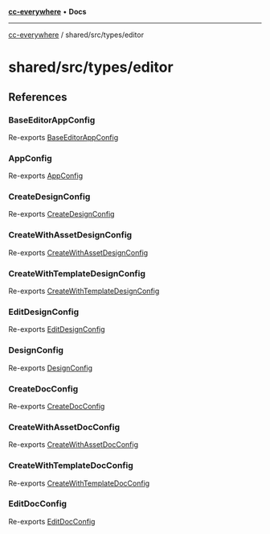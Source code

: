 [**cc-everywhere**](../../../index.md) • **Docs**

***

[cc-everywhere](../../../index.md) / shared/src/types/editor

# shared/src/types/editor

## References

### BaseEditorAppConfig

Re-exports [BaseEditorAppConfig](editor/AppConfig.md#baseeditorappconfig)

### AppConfig

Re-exports [AppConfig](editor/AppConfig.md#appconfig)

### CreateDesignConfig

Re-exports [CreateDesignConfig](editor/DesignConfig.md#createdesignconfig)

### CreateWithAssetDesignConfig

Re-exports [CreateWithAssetDesignConfig](editor/DesignConfig.md#createwithassetdesignconfig)

### CreateWithTemplateDesignConfig

Re-exports [CreateWithTemplateDesignConfig](editor/DesignConfig.md#createwithtemplatedesignconfig)

### EditDesignConfig

Re-exports [EditDesignConfig](editor/DesignConfig.md#editdesignconfig)

### DesignConfig

Re-exports [DesignConfig](editor/DesignConfig.md#designconfig)

### CreateDocConfig

Re-exports [CreateDocConfig](editor/DocConfig.md#createdocconfig)

### CreateWithAssetDocConfig

Re-exports [CreateWithAssetDocConfig](editor/DocConfig.md#createwithassetdocconfig)

### CreateWithTemplateDocConfig

Re-exports [CreateWithTemplateDocConfig](editor/DocConfig.md#createwithtemplatedocconfig)

### EditDocConfig

Re-exports [EditDocConfig](editor/DocConfig.md#editdocconfig)
